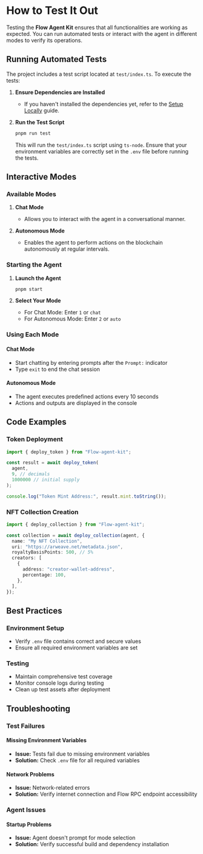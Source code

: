 # How to Test It Out

Testing the **Flow Agent Kit** ensures that all functionalities are working as expected. You can run automated tests or interact with the agent in different modes to verify its operations.

## Running Automated Tests

The project includes a test script located at `test/index.ts`. To execute the tests:

1. **Ensure Dependencies are Installed**

   - If you haven't installed the dependencies yet, refer to the [Setup Locally](./setup_locally.md) guide.

2. **Run the Test Script**
   ```bash
   pnpm run test
   ```
   This will run the `test/index.ts` script using `ts-node`. Ensure that your environment variables are correctly set in the `.env` file before running the tests.

## Interactive Modes

### Available Modes

1. **Chat Mode**

   - Allows you to interact with the agent in a conversational manner.

2. **Autonomous Mode**
   - Enables the agent to perform actions on the blockchain autonomously at regular intervals.

### Starting the Agent

1. **Launch the Agent**

   ```bash
   pnpm start
   ```

2. **Select Your Mode**
   - For Chat Mode: Enter `1` or `chat`
   - For Autonomous Mode: Enter `2` or `auto`

### Using Each Mode

#### Chat Mode

- Start chatting by entering prompts after the `Prompt:` indicator
- Type `exit` to end the chat session

#### Autonomous Mode

- The agent executes predefined actions every 10 seconds
- Actions and outputs are displayed in the console

## Code Examples

### Token Deployment

```typescript
import { deploy_token } from "Flow-agent-kit";

const result = await deploy_token(
  agent,
  9, // decimals
  1000000 // initial supply
);

console.log("Token Mint Address:", result.mint.toString());
```

### NFT Collection Creation

```typescript
import { deploy_collection } from "Flow-agent-kit";

const collection = await deploy_collection(agent, {
  name: "My NFT Collection",
  uri: "https://arweave.net/metadata.json",
  royaltyBasisPoints: 500, // 5%
  creators: [
    {
      address: "creator-wallet-address",
      percentage: 100,
    },
  ],
});
```

## Best Practices

### Environment Setup

- Verify `.env` file contains correct and secure values
- Ensure all required environment variables are set

### Testing

- Maintain comprehensive test coverage
- Monitor console logs during testing
- Clean up test assets after deployment

## Troubleshooting

### Test Failures

#### Missing Environment Variables

- **Issue:** Tests fail due to missing environment variables
- **Solution:** Check `.env` file for all required variables

#### Network Problems

- **Issue:** Network-related errors
- **Solution:** Verify internet connection and Flow RPC endpoint accessibility

### Agent Issues

#### Startup Problems

- **Issue:** Agent doesn't prompt for mode selection
- **Solution:** Verify successful build and dependency installation
